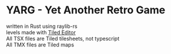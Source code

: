 # YARG - Yet Another Retro Game

written in Rust using raylib-rs  
levels made with [Tiled Editor](https://mapeditor.org/)  
All TSX files are Tiled tilesheets, not typescript  
All TMX files are Tiled maps

